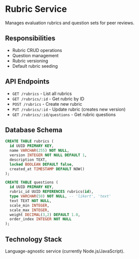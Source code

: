 # Rubric Service

Manages evaluation rubrics and question sets for peer reviews.

## Responsibilities

- Rubric CRUD operations
- Question management
- Rubric versioning
- Default rubric seeding

## API Endpoints

- `GET /rubrics` - List all rubrics
- `GET /rubrics/:id` - Get rubric by ID
- `POST /rubrics` - Create new rubric
- `PUT /rubrics/:id` - Update rubric (creates new version)
- `GET /rubrics/:id/questions` - Get rubric questions

## Database Schema

```sql
CREATE TABLE rubrics (
  id UUID PRIMARY KEY,
  name VARCHAR(255) NOT NULL,
  version INTEGER NOT NULL DEFAULT 1,
  description TEXT,
  locked BOOLEAN DEFAULT false,
  created_at TIMESTAMP DEFAULT NOW()
);

CREATE TABLE questions (
  id UUID PRIMARY KEY,
  rubric_id UUID REFERENCES rubrics(id),
  type VARCHAR(50) NOT NULL, -- 'likert', 'text'
  text TEXT NOT NULL,
  scale_min INTEGER,
  scale_max INTEGER,
  weight DECIMAL(3,2) DEFAULT 1.0,
  order_index INTEGER NOT NULL
);
```

## Technology Stack

Language-agnostic service (currently Node.js/JavaScript).
